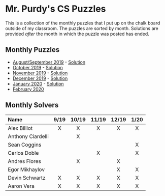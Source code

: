 # Mr. Purdy's CS Puzzles

This is a collection of the monthly puzzles that I put up on the chalk board outside of my classroom.  The puzzles are sorted by month.  Solutions are provided *after* the month in which the puzzle was posted has ended.  

## Monthly Puzzles
* [August/September 2019](./Puzzles/2019-09/README.md) - [Solution](./Puzzles/2019-09/SOLUTION.md)
* [October 2019](./Puzzles/2019-10/README.md) - [Solution](./Puzzles/2019-10/SOLUTION.md)
* [November 2019](./Puzzles/2019-11/README.md) - [Solution](./Puzzles/2019-11/SOLUTION.md)
* [December 2019](./Puzzles/2019-12/README.md) - [Solution](./Puzzles/2019-12/SOLUTION.md)
* [January 2020](./Puzzles/2020-01/README.md) - [Solution](./Puzzles/2020-01/SOLUTION.md)
* [February 2020](./Puzzles/2020-02/README.md)



## Monthly Solvers

|     Name    | 9/19 | 10/19 | 11/19 | 12/19 | 1/20 | 
|:--          |:-:   |:-:    |:-:    |:-:    |:-:   |
|Alex Billiot |    X |     X |     X |     X |    X |
|Anthony Ciardelli | | X     |       |       |      |
|Sean Coggins |      |       |       |       |  X   |
|Carlos Doble |      |       |    X  |       |    X |
|Andres Flores|      |  X    |       |  X    |      |
|Egor Mikhaylov|     |       |       |  X    |   X  |
|Devin Schwartz| X   |  X    |  X    |  X    |  X   |
|Aaron Vera    | X   | X     | X     |  X    |  X   |
